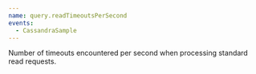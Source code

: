 ```yaml
---
name: query.readTimeoutsPerSecond
events:
  - CassandraSample
---
```


Number of timeouts encountered per second when processing standard read requests.
